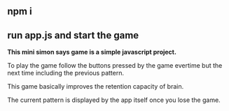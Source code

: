 <h2>npm i </h2>
<h2> run app.js and start the game</h2>
<p><b>This mini simon says game is a simple javascript project.</b></p>
<p>To play the game follow the buttons pressed by the game evertime but the next time including the previous pattern.</p>
<p>This game basically improves the retention capacity of brain.</p>
<p>The current pattern is displayed by the app itself once you lose the game.</p>
